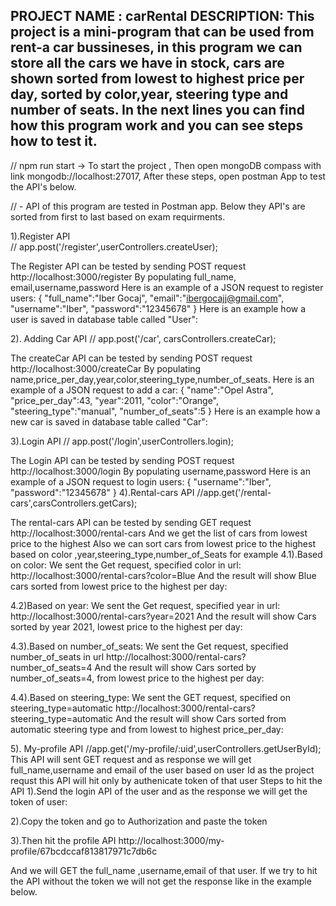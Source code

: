 PROJECT NAME :  carRental
DESCRIPTION:  This project is a mini-program that can be used from rent-a car bussineses, in this program we can store all the cars we have in stock, cars are shown sorted from lowest to highest price per day, sorted by color,year, steering type and number of seats. In the next lines you can find how this program work and you can see steps how to test it.
-----------------------------------------------------------------------------------------------------------------------
// npm run start -> To start the project , 
Then open mongoDB compass with link mongodb://localhost:27017,
After these steps, open postman App to test the API's below.

// - API of this program are tested in Postman app.
Below they API's are sorted from first to last based on exam requirments.

1).Register API  
// app.post('/register',userControllers.createUser);
 
The Register API can be tested by sending POST request http://localhost:3000/register
By populating full_name, email,username,password
Here is an example of a JSON request to register users:
{
    "full_name":"Iber Gocaj",
    "email":"ibergocajj@gmail.com",
    "username":"Iber",
    "password":"12345678"
}
Here is an example how a user is saved in database table called "User":
 

2). Adding Car API
// app.post('/car', carsControllers.createCar);

 

The createCar API can be tested by sending POST request http://localhost:3000/createCar
By populating name,price_per_day,year,color,steering_type,number_of_seats.
Here is an example of a JSON request to add a car:
{
    "name":"Opel Astra",
    "price_per_day":43,
    "year":2011,
    "color":"Orange",
    "steering_type":"manual",
    "number_of_seats":5
}
Here is an example how a new car is saved in database table called "Car":
 
3).Login API
// app.post('/login',userControllers.login);
 

The Login API can be tested by sending POST request http://localhost:3000/login
By populating username,password
Here is an example of a JSON request to login users:
{
    "username":"Iber",
    "password":"12345678"
}
4).Rental-cars API 
//app.get('/rental-cars',carsControllers.getCars);

 
The rental-cars API can be tested by sending GET request http://localhost:3000/rental-cars
And we get the list of cars from lowest price to the highest 
Also we can sort cars from lowest price to the highest based on color ,year,steering_type,number_of_Seats for example
4.1).Based on color:
We sent the Get request, specified color in url:  http://localhost:3000/rental-cars?color=Blue
And the result will show Blue cars sorted from lowest price to the highest per day:
 

4.2)Based on year:
We sent the Get request, specified year in url: http://localhost:3000/rental-cars?year=2021
And the result will show Cars sorted by year 2021, lowest price to the highest per day:
 
4.3).Based on number_of_seats:
We sent the Get request, specified number_of_seats in url http://localhost:3000/rental-cars?number_of_seats=4
And the result will show Cars sorted by number_of_seats=4, from lowest price to the highest per day:
 

4.4).Based on steering_type:
We sent the GET request, specified on steering_type=automatic http://localhost:3000/rental-cars?steering_type=automatic
And the result will show Cars sorted from automatic steering type and from lowest to highest price_per_day:
 

5). My-profile API 
//app.get('/my-profile/:uid',userControllers.getUserById);
This API will sent GET request and as response we will get full_name,username and email of the user based on user Id as the project requst this API will hit only by authenicate token of that user
Steps to hit the API
1).Send the login API of the user and as the response we will get the token of user:
 
2).Copy the token and go to Authorization and paste the token
 
3).Then hit the profile API  http://localhost:3000/my-profile/67bcdccaf813817971c7db6c
 
And we will GET the full_name ,username,email of that user.
If we try to hit the API without the token we will not get the response like in the example below.
 













